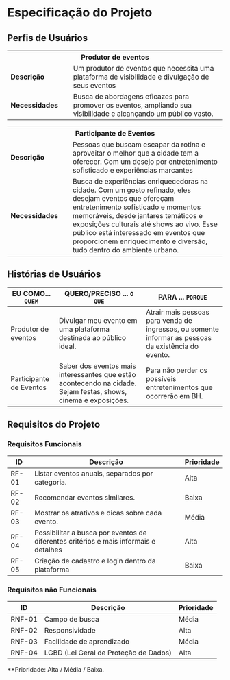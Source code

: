 # Especificação do Projeto

## Perfis de Usuários

<table>
<tbody>
<tr align=center>
<th colspan="2">Produtor de eventos </th>
</tr>
<tr>
<td width="150px"><b>Descrição</b></td>
<td width="600px">Um produtor de eventos que necessita uma plataforma  de visibilidade e divulgação de seus eventos
</td>
</tr>
<tr>
<td><b>Necessidades</b></td>
<td>Busca de abordagens eficazes para promover os eventos, ampliando sua visibilidade e alcançando um público vasto.
</td>
</tr>
</tbody>
</table>

<table>
<tbody>
<tr align=center>
<th colspan="2">Participante de Eventos
</th>
</tr>
<tr>
<td width="150px"><b>Descrição</b></td>
<td width="600px">Pessoas que buscam escapar da rotina e aproveitar o melhor que a cidade tem a oferecer. Com um desejo por entretenimento sofisticado e experiências marcantes
</td>
</tr>
<tr>
<td><b>Necessidades</b></td>
<td>Busca de experiências enriquecedoras na cidade. Com um gosto refinado, eles desejam eventos que ofereçam entretenimento sofisticado e momentos memoráveis, desde jantares temáticos e exposições culturais até shows ao vivo. Esse público está interessado em eventos que proporcionem enriquecimento e diversão, tudo dentro do ambiente urbano.
</td>
</tr>
</tbody>
</table>

## Histórias de Usuários

| EU COMO... `QUEM`       | QUERO/PRECISO ... `O QUE`                                                                                       | PARA ... `PORQUE`                                                                                    |
| ----------------------- | --------------------------------------------------------------------------------------------------------------- | ---------------------------------------------------------------------------------------------------- |
| Produtor de eventos     | Divulgar meu evento em uma plataforma destinada ao público ideal.                                               | Atrair mais pessoas para venda de ingressos, ou somente informar as pessoas da existência do evento. |
| Participante de Eventos | Saber dos eventos mais interessantes que estão acontecendo na cidade. Sejam festas, shows, cinema e exposições. | Para não perder os possíveis entretenimentos que ocorrerão em BH.                                    |

## Requisitos do Projeto


### Requisitos Funcionais

| ID    | Descrição                                                                           | Prioridade |
| ----- | ----------------------------------------------------------------------------------- | ---------- |
| RF-01 | Listar eventos anuais, separados por categoria.                                     | Alta       |
| RF-02 | Recomendar eventos similares.                                                       | Baixa      |
| RF-03 | Mostrar os atrativos e dicas sobre cada evento.                                     | Média      |
| RF-04 | Possibilitar a busca por eventos de diferentes critérios e mais informais e detalhes| Alta       |
| RF-05 | Criação de cadastro e login dentro da plataforma                                    | Baixa      |

### Requisitos não Funcionais

| ID     | Descrição                             | Prioridade |
| ------ | ------------------------------------- | ---------- |
| RNF-01 | Campo de busca                        | Média      |
| RNF-02 | Responsividade                        | Alta       |
| RNF-03 | Facilidade de aprendizado             | Média      |
| RNF-04 | LGBD (Lei Geral de Proteção de Dados) | Alta       |

\*\*Prioridade: Alta / Média / Baixa.
